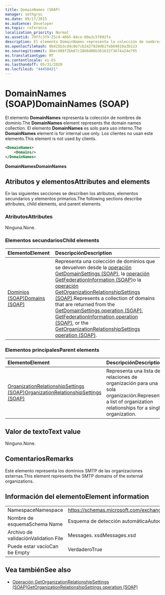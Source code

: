 ```yaml
---
title: DomainNames (SOAP)
manager: sethgros
ms.date: 09/17/2015
ms.audience: Developer
ms.topic: reference
localization_priority: Normal
ms.assetid: 79ffc3f9-25c4-40b5-84ce-09a3c5f892fa
description: El elemento DomainNames representa la colección de nombres de dominio. El elemento DomainNames es solo para uso interno. Los clientes no usan este elemento.
ms.openlocfilehash: 0b425b3cd4c0e7cb2427920d61feb04010a3b123
ms.sourcegitcommit: 88ec988f2bb67c1866d06b361615f3674a24e795
ms.translationtype: MT
ms.contentlocale: es-ES
ms.lasthandoff: 05/31/2020
ms.locfileid: "44458421"
---
```

# <a name="domainnames-soap"></a><span data-ttu-id="1d324-105">DomainNames (SOAP)</span><span class="sxs-lookup"><span data-stu-id="1d324-105">DomainNames (SOAP)</span></span>

<span data-ttu-id="1d324-106">El elemento **DomainNames** representa la colección de nombres de dominio.</span><span class="sxs-lookup"><span data-stu-id="1d324-106">The **DomainNames** element represents the domain names collection.</span></span> <span data-ttu-id="1d324-107">El elemento **DomainNames** es solo para uso interno.</span><span class="sxs-lookup"><span data-stu-id="1d324-107">The **DomainNames** element is for internal use only.</span></span> <span data-ttu-id="1d324-108">Los clientes no usan este elemento.</span><span class="sxs-lookup"><span data-stu-id="1d324-108">This element is not used by clients.</span></span> 
  
```XML
<DomainNames>
    <Domains/>
</DomainNames>
```

 <span data-ttu-id="1d324-109">**DomainNames**</span><span class="sxs-lookup"><span data-stu-id="1d324-109">**DomainNames**</span></span>
## <a name="attributes-and-elements"></a><span data-ttu-id="1d324-110">Atributos y elementos</span><span class="sxs-lookup"><span data-stu-id="1d324-110">Attributes and elements</span></span>

<span data-ttu-id="1d324-111">En las siguientes secciones se describen los atributos, elementos secundarios y elementos primarios.</span><span class="sxs-lookup"><span data-stu-id="1d324-111">The following sections describe attributes, child elements, and parent elements.</span></span>
  
### <a name="attributes"></a><span data-ttu-id="1d324-112">Atributos</span><span class="sxs-lookup"><span data-stu-id="1d324-112">Attributes</span></span>

<span data-ttu-id="1d324-113">Ninguna.</span><span class="sxs-lookup"><span data-stu-id="1d324-113">None.</span></span>
  
### <a name="child-elements"></a><span data-ttu-id="1d324-114">Elementos secundarios</span><span class="sxs-lookup"><span data-stu-id="1d324-114">Child elements</span></span>

|<span data-ttu-id="1d324-115">**Elemento**</span><span class="sxs-lookup"><span data-stu-id="1d324-115">**Element**</span></span>|<span data-ttu-id="1d324-116">**Descripción**</span><span class="sxs-lookup"><span data-stu-id="1d324-116">**Description**</span></span>|
|:-----|:-----|
|[<span data-ttu-id="1d324-117">Dominios (SOAP)</span><span class="sxs-lookup"><span data-stu-id="1d324-117">Domains (SOAP)</span></span>](domains-soap.md) <br/> |<span data-ttu-id="1d324-118">Representa una colección de dominios que se devuelven desde la [operación GetDomainSettings (SOAP)](getdomainsettings-operation-soap.md), la [operación GetFederationInformation (SOAP)](getfederationinformation-operation-soap.md)o la [operación GetOrganizationRelationshipSettings (SOAP)](getorganizationrelationshipsettings-operation-soap.md).</span><span class="sxs-lookup"><span data-stu-id="1d324-118">Represents a collection of domains that are returned from the [GetDomainSettings operation (SOAP)](getdomainsettings-operation-soap.md), [GetFederationInformation operation (SOAP)](getfederationinformation-operation-soap.md), or the [GetOrganizationRelationshipSettings operation (SOAP)](getorganizationrelationshipsettings-operation-soap.md).</span></span>  <br/> |
   
### <a name="parent-elements"></a><span data-ttu-id="1d324-119">Elementos principales</span><span class="sxs-lookup"><span data-stu-id="1d324-119">Parent elements</span></span>

|<span data-ttu-id="1d324-120">**Elemento**</span><span class="sxs-lookup"><span data-stu-id="1d324-120">**Element**</span></span>|<span data-ttu-id="1d324-121">**Descripción**</span><span class="sxs-lookup"><span data-stu-id="1d324-121">**Description**</span></span>|
|:-----|:-----|
|[<span data-ttu-id="1d324-122">OrganizationRelationshipSettings (SOAP)</span><span class="sxs-lookup"><span data-stu-id="1d324-122">OrganizationRelationshipSettings (SOAP)</span></span>](organizationrelationshipsettings-soap.md) <br/> |<span data-ttu-id="1d324-123">Representa una lista de relaciones de organización para una sola organización.</span><span class="sxs-lookup"><span data-stu-id="1d324-123">Represents a list of organization relationships for a single organization.</span></span>  <br/> |
   
## <a name="text-value"></a><span data-ttu-id="1d324-124">Valor de texto</span><span class="sxs-lookup"><span data-stu-id="1d324-124">Text value</span></span>

<span data-ttu-id="1d324-125">Ninguno.</span><span class="sxs-lookup"><span data-stu-id="1d324-125">None.</span></span>
  
## <a name="remarks"></a><span data-ttu-id="1d324-126">Comentarios</span><span class="sxs-lookup"><span data-stu-id="1d324-126">Remarks</span></span>

<span data-ttu-id="1d324-127">Este elemento representa los dominios SMTP de las organizaciones externas.</span><span class="sxs-lookup"><span data-stu-id="1d324-127">This element represents the SMTP domains of the external organizations.</span></span>
  
## <a name="element-information"></a><span data-ttu-id="1d324-128">Información del elemento</span><span class="sxs-lookup"><span data-stu-id="1d324-128">Element information</span></span>

|||
|:-----|:-----|
|<span data-ttu-id="1d324-129">Namespace</span><span class="sxs-lookup"><span data-stu-id="1d324-129">Namespace</span></span>  <br/> |https://schemas.microsoft.com/exchange/2010/Autodiscover  <br/> |
|<span data-ttu-id="1d324-130">Nombre de esquema</span><span class="sxs-lookup"><span data-stu-id="1d324-130">Schema Name</span></span>  <br/> |<span data-ttu-id="1d324-131">Esquema de detección automática</span><span class="sxs-lookup"><span data-stu-id="1d324-131">Autodiscover schema</span></span>  <br/> |
|<span data-ttu-id="1d324-132">Archivo de validación</span><span class="sxs-lookup"><span data-stu-id="1d324-132">Validation File</span></span>  <br/> |<span data-ttu-id="1d324-133">Messages. xsd</span><span class="sxs-lookup"><span data-stu-id="1d324-133">Messages.xsd</span></span>  <br/> |
|<span data-ttu-id="1d324-134">Puede estar vacío</span><span class="sxs-lookup"><span data-stu-id="1d324-134">Can be Empty</span></span>  <br/> |<span data-ttu-id="1d324-135">Verdadero</span><span class="sxs-lookup"><span data-stu-id="1d324-135">True</span></span>  <br/> |
   
## <a name="see-also"></a><span data-ttu-id="1d324-136">Vea también</span><span class="sxs-lookup"><span data-stu-id="1d324-136">See also</span></span>

- [<span data-ttu-id="1d324-137">Operación GetOrganizationRelationshipSettings (SOAP)</span><span class="sxs-lookup"><span data-stu-id="1d324-137">GetOrganizationRelationshipSettings operation (SOAP)</span></span>](getorganizationrelationshipsettings-operation-soap.md)

